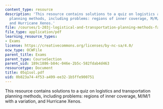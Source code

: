```yaml
---
content_type: resource
description: 'This resource contains solutions to a quiz on logistics and transportation
  planning methods, including problems: regions of inner coverage, M/M/1 with a variation,
  and Hurricane Xenos.'
file: /courses/1-203j-logistical-and-transportation-planning-methods-fall-2006/0b823a744f53a499ee321b5ffe900751_05q1sol.pdf
file_type: application/pdf
learning_resource_types:
- Exams
license: https://creativecommons.org/licenses/by-nc-sa/4.0/
ocw_type: OCWFile
parent_title: Exams
parent_type: CourseSection
parent_uid: 189c1886-b84c-046e-2b5c-582fdab4d463
resourcetype: Document
title: 05q1sol.pdf
uid: 0b823a74-4f53-a499-ee32-1b5ffe900751
---
```

This resource contains solutions to a quiz on logistics and transportation planning methods, including problems: regions of inner coverage, M/M/1 with a variation, and Hurricane Xenos.